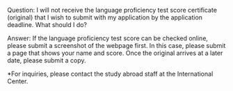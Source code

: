 Question: I will not receive the language proficiency test score certificate (original) that I wish to submit with my application by the application deadline. What should I do?

Answer:
If the language proficiency test score can be checked online, please submit a screenshot of the webpage first. In this case, please submit a page that shows your name and score. Once the original arrives at a later date, please submit a copy.

*For inquiries, please contact the study abroad staff at the International Center.